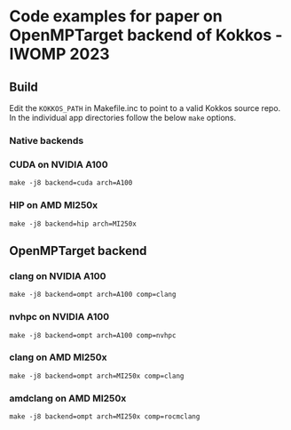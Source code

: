# Code examples for paper on OpenMPTarget backend of Kokkos - IWOMP 2023

## Build 

Edit the `KOKKOS_PATH` in Makefile.inc to point to a valid Kokkos source repo.
In the individual app directories follow the below `make` options.

### Native backends

### CUDA on NVIDIA A100

```shell
make -j8 backend=cuda arch=A100
```

### HIP on AMD MI250x

```shell
make -j8 backend=hip arch=MI250x
```


## OpenMPTarget backend

### clang on NVIDIA A100

```shell
make -j8 backend=ompt arch=A100 comp=clang
```

### nvhpc on NVIDIA A100

```shell
make -j8 backend=ompt arch=A100 comp=nvhpc
```

### clang on AMD MI250x

```shell
make -j8 backend=ompt arch=MI250x comp=clang
```

### amdclang on AMD MI250x

```shell
make -j8 backend=ompt arch=MI250x comp=rocmclang
```
